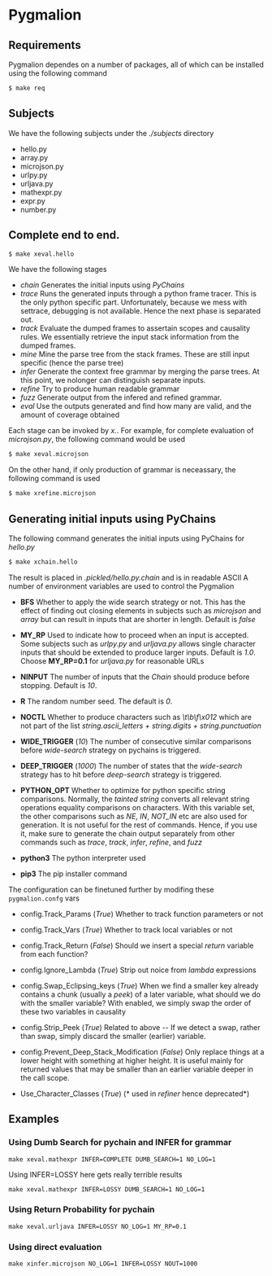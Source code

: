# Pygmalion

## Requirements

Pygmalion dependes on a number of packages, all of which can be installed using
the following command

```bash
$ make req
```

## Subjects

We have the following subjects under the _./subjects_ directory

* hello.py
* array.py
* microjson.py
* urlpy.py
* urljava.py
* mathexpr.py
* expr.py
* number.py

## Complete end to end.

```bash
$ make xeval.hello
```

We have the following stages

* _chain_
   Generates the initial inputs using _PyChains_
* _trace_
   Runs the generated inputs through a python frame tracer. This is the only
   python specific part. Unfortunately, because we mess with settrace,
   debugging is not available. Hence the next phase is separated out.
* _track_
   Evaluate the dumped frames to assertain scopes and causality rules. We
   essentially retrieve the input stack information from the dumped frames.
* _mine_
   Mine the parse tree from the stack frames. These are still input
   specific (hence the parse tree)
* _infer_
   Generate the context free grammar by merging the parse trees. At this
   point, we nolonger can distinguish separate inputs.
* _refine_
   Try to produce human readable grammar
* _fuzz_
   Generate output from the infered and refined grammar.
* _eval_
   Use the outputs generated and find how many are valid, and the amount of
   coverage obtained

Each stage can be invoked by _x<stagename>.<subject>_. For example, for
complete evaluation of _microjson.py_, the following command would be used

```bash
$ make xeval.microjson
```

On the other hand, if only production of grammar is neceassary, the following
command is used

```bash
$ make xrefine.microjson
```


## Generating initial inputs using PyChains

The following command generates the initial inputs using PyChains for
_hello.py_

```bash
$ make xchain.hello
```

The result is placed in _.pickled/hello.py.chain_ and is in readable ASCII
A number of environment variables are used to control the Pygmalion

* **BFS**
   Whether to apply the wide search strategy or not. This has the effect of
   finding out closing elements in subjects such as *microjson* and *array*
   but can result in inputs that are shorter in length. Default is *false*

* **MY\_RP**
   Used to indicate how to proceed when an input is accepted. Some subjects such
   as _urlpy.py_ and _urljava.py_ allows single character inputs that should be
   extended to produce larger inputs. Default is *1.0*. Choose **MY_RP=0.1**
   for _urljava.py_ for reasonable URLs


* **NINPUT**
   The number of inputs that the *Chain* should produce before stopping.
   Default is *10*.

* **R**
   The random number seed. The default is *0*.

* **NOCTL**
   Whether to produce characters such as _\t\b\f\x012_ which are not part of
   the list _string.ascii_letters + string.digits + string.punctuation_

* **WIDE\_TRIGGER** (*10*)
   The number of consecutive similar comparisons before *wide-search* strategy
   on pychains is triggered.

* **DEEP\_TRIGGER** (*1000*)
   The number of states that the *wide-search* strategy has to hit before
  *deep-search* strategy is triggered.

* **PYTHON\_OPT**
   Whether to optimize for python specific string comparisons. Normally, the
   _tainted string_ converts all relevant string operations equality comparisons
   on characters. With this variable set, the other comparisons such as
   *NE*, *IN*, *NOT_IN* etc are also used for generation. It is not useful for
   the rest of commands. Hence, if you use it, make sure to generate the chain
   output separately from other commands such as *trace*, *track*, *infer*,
   *refine*, and *fuzz*

* **python3**
   The python interpreter used

* **pip3**
   The pip installer command

The configuration can be finetuned further by modifing these `pygmalion.confg`
vars

* config.Track_Params (*True*)
  Whether to track function parameters or not 

* config.Track_Vars (*True*)
  Whether to track local variables or not 

* config.Track_Return (*False*)
  Should we insert a special *return* variable from each function?

* config.Ignore_Lambda (*True*)
  Strip out noice from _lambda_ expressions

* config.Swap_Eclipsing_keys (*True*)
  When we find a smaller key already contains a chunk (usually a _peek_)
  of a later variable, what should we do with the smaller variable? With
  enabled, we simply swap the order of these two variables in causality

* config.Strip_Peek (*True*)
  Related to above -- If we detect a swap, rather than swap, simply discard
  the smaller (earlier) variable.

* config.Prevent_Deep_Stack_Modification (*False*)
  Only replace things at a lower height with something at higher height.
  It is useful mainly for returned values that may be smaller than an earlier
  variable deeper in the call scope.

* Use_Character_Classes (*True*)
  (* used in _refiner_ hence deprecated*)


## Examples


### Using Dumb Search for pychain and INFER for grammar

```
make xeval.mathexpr INFER=COMPLETE DUMB_SEARCH=1 NO_LOG=1
```

Using INFER=LOSSY here gets really terrible results

```
make xeval.mathexpr INFER=LOSSY DUMB_SEARCH=1 NO_LOG=1
```

### Using Return Probability for pychain

```
make xeval.urljava INFER=LOSSY NO_LOG=1 MY_RP=0.1
```

### Using direct evaluation

```
make xinfer.microjson NO_LOG=1 INFER=LOSSY NOUT=1000
```

